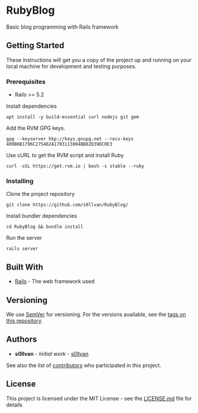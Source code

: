 # RubyBlog

Basic blog programming with Rails framework

## Getting Started

These instructions will get you a copy of the project up and running on your local machine for development and testing purposes.

### Prerequisites

- Rails >= 5.2

Install dependencies
```
apt install -y build-essential curl nodejs git gem
```

Add the RVM GPG keys.
```
gpg --keyserver hkp://keys.gnupg.net --recv-keys 409B6B1796C275462A1703113804BB82D39DC0E3
```

Use cURL to get the RVM script and install Ruby
```
curl -sSL https://get.rvm.io | bash -s stable --ruby
```

### Installing

Clone the project repository
```
git clone https://github.com/s0llvan/RubyBlog/
```

Install bundler dependencies

```
cd RubyBlog && bundle install
```

Run the server

```
rails server
```

## Built With

* [Rails](https://guides.rubyonrails.org/) - The web framework used


## Versioning

We use [SemVer](http://semver.org/) for versioning. For the versions available, see the [tags on this repository](https://github.com/s0llvan/RubyBlog/tags). 

## Authors

* **s0llvan** - *Initial work* - [s0llvan](https://github.com/s0llvan)

See also the list of [contributors](https://github.com/s0llvan/RubyBlog/contributors) who participated in this project.

## License

This project is licensed under the MIT License - see the [LICENSE.md](LICENSE.md) file for details
